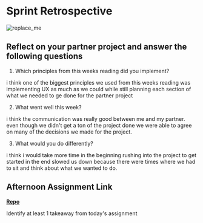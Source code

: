 # Sprint Retrospective

![replace_me](https://codeworks.blob.core.windows.net/public/assets/img/illustrations/placeholder.svg)

## Reflect on your partner project and answer the following questions

1. Which principles from this weeks reading did you implement?

i think one of the biggest principles we used from this weeks reading was implementing UX as much as we could while still planning each section of what we needed to ge done for the partner project

2. What went well this week?

i think the communication was really good between me and my partner. even though we didn't get a ton of the project done we were able to agree on many of the decisions we made for the project.

3. What would you do differently?

i think i would take more time in the beginning rushing into the project to get started in the end slowed us down because there were times where we had to sit and think about what we wanted to do.

## Afternoon Assignment Link

**[Repo](https://github.com/NikolasLyons/Tower.git)**

Identify at least 1 takeaway from today's assignment
